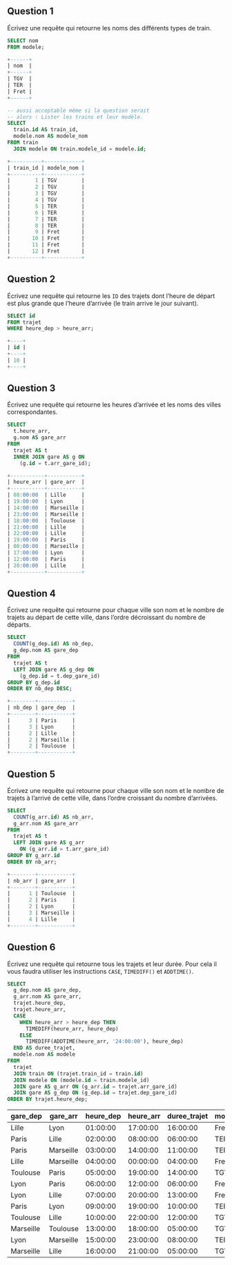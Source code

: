 ## Question 1

Écrivez une requête qui retourne les noms des différents types de train.

```sql
SELECT nom
FROM modele;

+------+
| nom  |
+------+
| TGV  |
| TER  |
| Fret |
+------+

-- aussi acceptable même si la question serait
-- alors : Lister les trains et leur modèle.
SELECT
  train.id AS train_id,
  modele.nom AS modele_nom
FROM train
  JOIN modele ON train.modele_id = modele.id;

+----------+------------+
| train_id | modele_nom |
+----------+------------+
|        1 | TGV        |
|        2 | TGV        |
|        3 | TGV        |
|        4 | TGV        |
|        5 | TER        |
|        6 | TER        |
|        7 | TER        |
|        8 | TER        |
|        9 | Fret       |
|       10 | Fret       |
|       11 | Fret       |
|       12 | Fret       |
+----------+------------+
```

## Question 2

Écrivez une requête qui retourne les `ID` des trajets dont l’heure de départ est plus grande que l’heure d’arrivée (le train arrive le jour suivant).

```sql
SELECT id
FROM trajet
WHERE heure_dep > heure_arr;

+----+
| id |
+----+
| 10 |
+----+
```

## Question 3

Écrivez une requête qui retourne les heures d’arrivée et les noms des villes correspondantes.

```sql
SELECT
  t.heure_arr,
  g.nom AS gare_arr
FROM
  trajet AS t
  INNER JOIN gare AS g ON
    (g.id = t.arr_gare_id);

+-----------+-----------+
| heure_arr | gare_arr  |
+-----------+-----------+
| 08:00:00  | Lille     |
| 19:00:00  | Lyon      |
| 14:00:00  | Marseille |
| 23:00:00  | Marseille |
| 18:00:00  | Toulouse  |
| 21:00:00  | Lille     |
| 22:00:00  | Lille     |
| 19:00:00  | Paris     |
| 00:00:00  | Marseille |
| 17:00:00  | Lyon      |
| 12:00:00  | Paris     |
| 20:00:00  | Lille     |
+-----------+-----------+
```

## Question 4

Écrivez une requête qui retourne pour chaque ville son nom et le nombre de trajets au départ de cette ville, dans l’ordre décroissant du nombre de départs.

```sql
SELECT
  COUNT(g_dep.id) AS nb_dep,
  g_dep.nom AS gare_dep
FROM
  trajet AS t
  LEFT JOIN gare AS g_dep ON
    (g_dep.id = t.dep_gare_id)
GROUP BY g_dep.id
ORDER BY nb_dep DESC;

+--------+-----------+
| nb_dep | gare_dep  |
+--------+-----------+
|      3 | Paris     |
|      3 | Lyon      |
|      2 | Lille     |
|      2 | Marseille |
|      2 | Toulouse  |
+--------+-----------+
```

## Question 5

Écrivez une requête qui retourne pour chaque ville son nom et le nombre de trajets à l’arrivé de cette ville, dans l’ordre croissant du nombre d’arrivées.

```sql
SELECT
  COUNT(g_arr.id) AS nb_arr,
  g_arr.nom AS gare_arr
FROM
  trajet AS t
  LEFT JOIN gare AS g_arr
    ON (g_arr.id = t.arr_gare_id)
GROUP BY g_arr.id
ORDER BY nb_arr;

+--------+-----------+
| nb_arr | gare_arr  |
+--------+-----------+
|      1 | Toulouse  |
|      2 | Paris     |
|      2 | Lyon      |
|      3 | Marseille |
|      4 | Lille     |
+--------+-----------+
```

## Question 6

Écrivez une requête qui retourne tous les trajets et leur durée. Pour cela il vous faudra utiliser les instructions `CASE`, `TIMEDIFF()` et `ADDTIME()`.

```sql
SELECT
  g_dep.nom AS gare_dep,
  g_arr.nom AS gare_arr,
  trajet.heure_dep,
  trajet.heure_arr,
  CASE
    WHEN heure_arr > heure_dep THEN
      TIMEDIFF(heure_arr, heure_dep)
    ELSE
      TIMEDIFF(ADDTIME(heure_arr, '24:00:00'), heure_dep)
  END AS duree_trajet,
  modele.nom AS modele
FROM
  trajet
  JOIN train ON (trajet.train_id = train.id)
  JOIN modele ON (modele.id = train.modele_id)
  JOIN gare AS g_arr ON (g_arr.id = trajet.arr_gare_id)
  JOIN gare AS g_dep ON (g_dep.id = trajet.dep_gare_id)
ORDER BY trajet.heure_dep;
```

| gare_dep  | gare_arr  | heure_dep | heure_arr | duree_trajet | modele |
| --------- | --------- | --------- | --------- | ------------ | ------ |
| Lille     | Lyon      | 01:00:00  | 17:00:00  | 16:00:00     | Fret   |
| Paris     | Lille     | 02:00:00  | 08:00:00  | 06:00:00     | TER    |
| Paris     | Marseille | 03:00:00  | 14:00:00  | 11:00:00     | TER    |
| Lille     | Marseille | 04:00:00  | 00:00:00  | 04:00:00     | Fret   |
| Toulouse  | Paris     | 05:00:00  | 19:00:00  | 14:00:00     | TGV    |
| Lyon      | Paris     | 06:00:00  | 12:00:00  | 06:00:00     | Fret   |
| Lyon      | Lille     | 07:00:00  | 20:00:00  | 13:00:00     | Fret   |
| Paris     | Lyon      | 09:00:00  | 19:00:00  | 10:00:00     | TER    |
| Toulouse  | Lille     | 10:00:00  | 22:00:00  | 12:00:00     | TGV    |
| Marseille | Toulouse  | 13:00:00  | 18:00:00  | 05:00:00     | TGV    |
| Lyon      | Marseille | 15:00:00  | 23:00:00  | 08:00:00     | TER    |
| Marseille | Lille     | 16:00:00  | 21:00:00  | 05:00:00     | TGV    |
